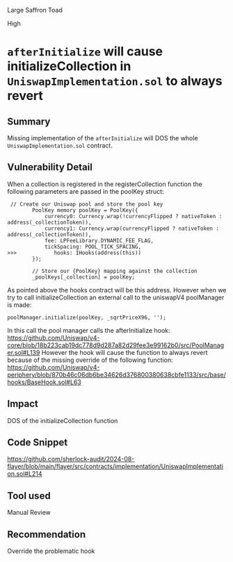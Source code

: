 Large Saffron Toad

High

# `afterInitialize` will cause initializeCollection in `UniswapImplementation.sol` to always revert

## Summary
Missing implementation of the `afterInitialize` will DOS the whole `UniswapImplementation.sol` contract.
## Vulnerability Detail
When a collection is registered in the registerCollection function the following parameters are passed in the poolKey struct:
```solidity
 // Create our Uniswap pool and store the pool key
        PoolKey memory poolKey = PoolKey({
            currency0: Currency.wrap(!currencyFlipped ? nativeToken : address(_collectionToken)),
            currency1: Currency.wrap(currencyFlipped ? nativeToken : address(_collectionToken)),
            fee: LPFeeLibrary.DYNAMIC_FEE_FLAG,
            tickSpacing: POOL_TICK_SPACING,
>>>            hooks: IHooks(address(this))
        });

        // Store our {PoolKey} mapping against the collection
        _poolKeys[_collection] = poolKey;
```
As pointed above the hooks contract will be this address.
However when we try to call initializeCollection an external call to the uniswapV4 poolManager is made:
```solidity 
poolManager.initialize(poolKey, _sqrtPriceX96, '');
```
In this call the pool manager calls the afterInitialize hook:
https://github.com/Uniswap/v4-core/blob/18b223cab19dc778d9d287a82d29fee3e99162b0/src/PoolManager.sol#L139
However the hook will cause the function to always revert because of the missing override of the following function:
https://github.com/Uniswap/v4-periphery/blob/870b46c06db6be34626d376800380638cbfe1133/src/base/hooks/BaseHook.sol#L63

## Impact
DOS of the initializeCollection function
## Code Snippet
https://github.com/sherlock-audit/2024-08-flayer/blob/main/flayer/src/contracts/implementation/UniswapImplementation.sol#L214
## Tool used

Manual Review

## Recommendation
Override the problematic hook